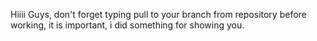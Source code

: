 Hiiii Guys, don't forget typing pull to your branch from repository before working, it is important, i did something for showing you.
